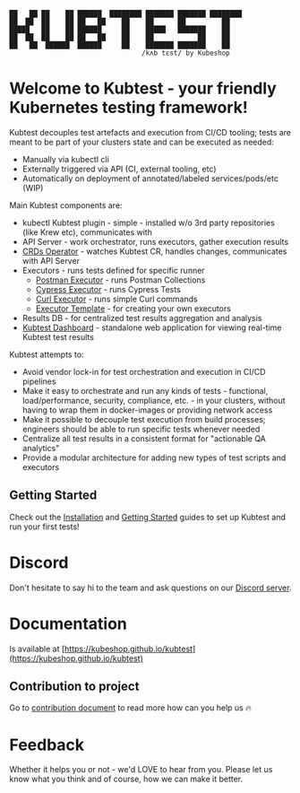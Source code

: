 ```
██   ██ ██    ██ ██████  ████████ ███████ ███████ ████████ 
██  ██  ██    ██ ██   ██    ██    ██      ██         ██    
█████   ██    ██ ██████     ██    █████   ███████    ██    
██  ██  ██    ██ ██   ██    ██    ██           ██    ██    
██   ██  ██████  ██████     ██    ███████ ███████    ██    
                                 /kʌb tɛst/ by Kubeshop
```

<!-- try to enable it after snyk resolves https://github.com/snyk/snyk/issues/347

Known vulnerabilities: [![Kubtest](https://snyk.io/test/github/kubeshop/kubtest/badge.svg)](https://snyk.io/test/github/kubeshop/kubtest)
[![kubtest-operator](https://snyk.io/test/github/kubeshop/kubtest-operator/badge.svg)](https://snyk.io/test/github/kubeshop/kubtest-operator)
[![helm-charts](https://snyk.io/test/github/kubeshop/helm-charts/badge.svg)](https://snyk.io/test/github/kubeshop/helm-charts)
-->
                                                           
# Welcome to Kubtest - your friendly Kubernetes testing framework!

Kubtest decouples test artefacts and execution from CI/CD tooling; tests are meant to be part of your
clusters state and can be executed as needed:

- Manually via kubectl cli
- Externally triggered via API (CI, external tooling, etc)
- Automatically on deployment of annotated/labeled services/pods/etc (WIP)

Main Kubtest components are:

- kubectl Kubtest plugin - simple - installed w/o 3rd party repositories (like Krew etc), communicates with
- API Server - work orchestrator, runs executors, gather execution results
- [CRDs Operator](https://github.com/kubeshop/kubtest-operator) - watches Kubtest CR, handles changes, communicates with API Server
- Executors - runs tests defined for specific runner
  - [Postman Executor](https://github.com/kubeshop/kubtest-executor-postman) - runs Postman Collections
  - [Cypress Executor](https://github.com/kubeshop/kubtest-executor-cypress) - runs Cypress Tests
  - [Curl Executor](https://github.com/kubeshop/kubtest-executor-curl) - runs simple Curl commands
  - [Executor Template](https://github.com/kubeshop/kubtest-executor-template) - for creating your own executors
- Results DB - for centralized test results aggregation and analysis
- [Kubtest Dashboard](https://github.com/kubeshop/kubtest-dashboard) - standalone web application for viewing real-time Kubtest test results

Kubtest attempts to:

- Avoid vendor lock-in for test orchestration and execution in CI/CD  pipelines
- Make it easy to orchestrate and run any kinds of tests - functional, load/performance, security, compliance, etc. - 
  in your clusters, without having to wrap them in docker-images or providing network access
- Make it possible to decouple test execution from build processes; engineers should be able to run specific tests whenever needed
- Centralize all test results in a consistent format for "actionable QA analytics"
- Provide a modular architecture for adding new types of test scripts and executors

## Getting Started

Check out the [Installation](https://kubeshop.github.io/kubtest/installing/) and
[Getting Started](https://kubeshop.github.io/kubtest/getting-started/) guides to set up Kubtest and
run your first tests!

# Discord

Don't hesitate to say hi to the team and ask questions on our [Discord server](https://discord.gg/uNuhy6GDyn).

# Documentation

Is available at [https://kubeshop.github.io/kubtest](https://kubeshop.github.io/kubtest)

## Contribution to project

Go to [contribution document](CONTRIBUTING.md) to read more how can you help us 🔥

# Feedback 

Whether it helps you or not - we'd LOVE to hear from you.  Please let us know what you think and of course, how we can make it better.

